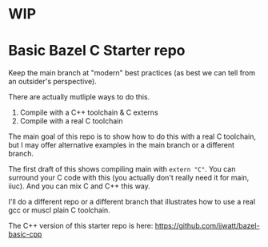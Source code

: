 # WIP
# Basic Bazel C Starter repo
Keep the main branch at "modern" best practices (as best we can tell from an outsider's perspective).

There are actually mutliple ways to do this.

1. Compile with a C++ toolchain & C externs
2. Compile with a real C toolchain

The main goal of this repo is to show how to do this with a real C toolchain, but I may offer alternative examples in the main branch or a different branch.

The first draft of this shows compiling main with `extern "C"`. You can surround your C code with this (you actually don't really need it for main, iiuc). And you can mix C and C++ this way.

I'll do a different repo or a different branch that illustrates how to use a real gcc or muscl plain C toolchain.

The C++ version of this starter repo is here: https://github.com/jjwatt/bazel-basic-cpp

